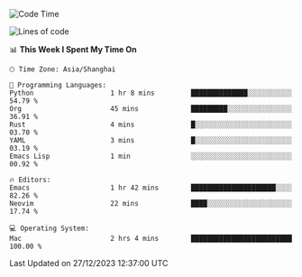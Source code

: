 <!--START_SECTION:waka-->
![Code Time](http://img.shields.io/badge/Code%20Time-1%2C767%20hrs%2051%20mins-blue)

![Lines of code](https://img.shields.io/badge/From%20Hello%20World%20I%27ve%20Written-286.4%20thousand%20lines%20of%20code-blue)

📊 **This Week I Spent My Time On** 

```text
🕑︎ Time Zone: Asia/Shanghai

💬 Programming Languages: 
Python                   1 hr 8 mins         ██████████████░░░░░░░░░░░   54.79 % 
Org                      45 mins             █████████░░░░░░░░░░░░░░░░   36.91 % 
Rust                     4 mins              █░░░░░░░░░░░░░░░░░░░░░░░░   03.70 % 
YAML                     3 mins              █░░░░░░░░░░░░░░░░░░░░░░░░   03.19 % 
Emacs Lisp               1 min               ░░░░░░░░░░░░░░░░░░░░░░░░░   00.92 % 

🔥 Editors: 
Emacs                    1 hr 42 mins        █████████████████████░░░░   82.26 % 
Neovim                   22 mins             ████░░░░░░░░░░░░░░░░░░░░░   17.74 % 

💻 Operating System: 
Mac                      2 hrs 4 mins        █████████████████████████   100.00 % 
```


 Last Updated on 27/12/2023 12:37:00 UTC
<!--END_SECTION:waka-->
